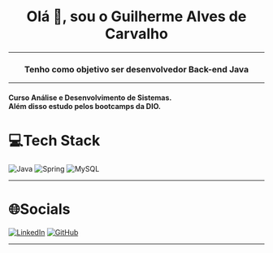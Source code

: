 <h1 align="center">Olá 👋, sou o Guilherme Alves de Carvalho</h1>

---

<h3 align="center">Tenho como objetivo ser desenvolvedor Back-end Java</h3>

---

<h4>
Curso Análise e Desenvolvimento de Sistemas.<br>
Além disso estudo pelos bootcamps da DIO.
</h4>



# 💻Tech Stack
![Java](https://img.shields.io/badge/java-%23ED8B00.svg?style=for-the-badge&logo=java&logoColor=white) ![Spring](https://img.shields.io/badge/spring-%236DB33F.svg?style=for-the-badge&logo=spring&logoColor=white) ![MySQL](https://img.shields.io/badge/mysql-%2300f.svg?style=for-the-badge&logo=mysql&logoColor=white) 

---

# 🌐Socials
[![LinkedIn](https://img.shields.io/badge/linkedin-%230077B5.svg?style=for-the-badge&logo=linkedin&logoColor=white)](https://www.linkedin.com/in/guialvescarvalho/) [![GitHub](https://img.shields.io/badge/github-%23121011.svg?style=for-the-badge&logo=github&logoColor=white)](https://github.com/guiAlvesCarvalho)

---
